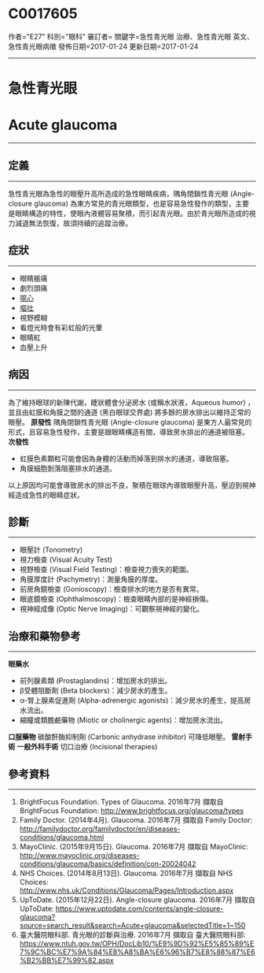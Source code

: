 # C0017605
作者="E27"
科別="眼科"
審訂者=
關鍵字=急性青光眼 治療、急性青光眼 英文、急性青光眼病徵
發佈日期=2017-01-24
更新日期=2017-01-24

----------
# 急性青光眼
# Acute glaucoma
----------
## 定義
----------

急性青光眼為急性的眼壓升高所造成的急性眼睛疾病，隅角閉鎖性青光眼 (Angle-closure glaucoma) 為東方常見的青光眼類型，也是容易急性發作的類型，主要是眼睛構造的特性，使眼內液體容易聚積，而引起青光眼。由於青光眼所造成的視力減退無法恢復，故須持續的追蹤治療。

## 症狀
----------
- 眼睛脹痛
- 劇烈頭痛
- [噁心](C0027497)
- [嘔吐](C0042963)
- 視野模糊
- 看燈光時會有彩虹般的光暈
- 眼睛紅
- 血壓上升
## 病因
----------

為了維持眼球的新陳代謝，睫狀體會分泌房水 (或稱水狀液，Aqueous humor) ，並且由虹膜和角膜之間的通道 (黑白眼球交界處) 將多餘的房水排出以維持正常的眼壓。
**原發性**
隅角閉鎖性青光眼 (Angle-closure glaucoma) 是東方人最常見的形式，且容易急性發作，主要是跟眼睛構造有關，導致房水排出的通道被阻塞。
**次發性**

- 虹膜色素顆粒可能會因為身體的活動而掉落到排水的通道，導致阻塞。
- 角膜細胞剝落阻塞排水的通道。

以上原因均可能會導致房水的排出不良，聚積在眼球內導致眼壓升高，壓迫到視神經造成急性的眼睛症狀。

## 診斷
----------
- 眼壓計 (Tonometry)
- 視力檢查 (Visual Acuity Test)
- 視野檢查 (Visual Field Testing)：檢查視力喪失的範圍。
- 角膜厚度計 (Pachymetry)：測量角膜的厚度。
- 前房角鏡檢查 (Gonioscopy)：檢查排水的地方是否有異常。
- 眼底鏡檢查 (Ophthalmoscopy)：檢查眼睛內部的是神經損傷。
- 視神經成像 (Optic Nerve Imaging)：可觀察視神經的變化。
## 治療和藥物參考
----------

**眼藥水**

- 前列腺素類 (Prostaglandins)：增加房水的排出。
- β受體阻斷劑 (Beta blockers)：減少房水的產生。
- α-腎上腺素促進劑 (Alpha-adrenergic agonists)：減少房水的產生，提高房水流出。
- 縮瞳或類膽鹼藥物 (Miotic or cholinergic agents)：增加房水流出。

**口服藥物**
碳酸酐酶抑制劑 (Carbonic anhydrase inhibitor) 可降低眼壓。
**雷射手術**
**一般外科手術**
切口治療 (Incisional therapies)

## 參考資料
----------
1. BrightFocus Foundation. Types of Glaucoma. 2016年7月 擷取自 BrightFocus Foundation: http://www.brightfocus.org/glaucoma/types
2. Family Doctor. (2014年4月). Glaucoma. 2016年7月 擷取自 Family Doctor: http://familydoctor.org/familydoctor/en/diseases-conditions/glaucoma.html
3. MayoClinic. (2015年9月15日). Glaucoma. 2016年7月 擷取自 MayoClinic: http://www.mayoclinic.org/diseases-conditions/glaucoma/basics/definition/con-20024042
4. NHS Choices. (2014年8月13日). Glaucoma. 2016年7月 擷取自 NHS Choices: http://www.nhs.uk/Conditions/Glaucoma/Pages/Introduction.aspx
5. UpToDate. (2015年12月22日). Angle-closure glaucoma. 2016年7月 擷取自 UpToDate: https://www.uptodate.com/contents/angle-closure-glaucoma?source=search_result&search=Acute+glaucoma&selectedTitle=1~150
6. 臺大醫院眼科部. 青光眼的診斷與治療. 2016年7月 擷取自 臺大醫院眼科部: https://www.ntuh.gov.tw/OPH/DocLib10/%E9%9D%92%E5%85%89%E7%9C%BC%E7%9A%84%E8%A8%BA%E6%96%B7%E8%88%87%E6%B2%BB%E7%99%82.aspx







